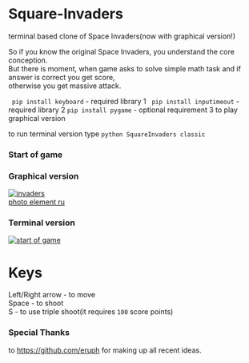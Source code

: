 # Square-Invaders
terminal based clone of Space Invaders(now with graphical version!)

So if you know the original Space Invaders, you understand the core conception.<br>
But there is moment, when game asks to solve simple math task and if answer is correct you get score,<br>
otherwise you get massive attack.

``` pip install keyboard``` - required library 1
``` pip install inputimeout``` - required library 2
``` pip install pygame ``` - optional requirement 3 to play graphical version

to run terminal version type ```python SquareInvaders classic```

### Start of game

### Graphical version
<a href="https://ibb.co/rfbWwGs"><img src="https://i.ibb.co/7Ng91J4/invaders.jpg" alt="invaders" border="0"></a><br /><a target='_blank' href='https://imgbb.com/'>photo element ru</a><br />

### Terminal version
<a href="https://imgbb.com/"><img src="https://i.ibb.co/wN9s0LK/SQ1.png" alt="start of game" border="0"></a>

# Keys
Left/Right arrow - to move<br>
Space - to shoot<br>
S - to use triple shoot(it requires ```100``` score points)<br>

### Special Thanks
to https://github.com/eruph for making up all recent ideas.
